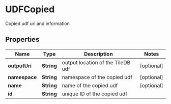 

# UDFCopied

Copied udf uri and information

## Properties

| Name | Type | Description | Notes |
|------------ | ------------- | ------------- | -------------|
|**outputUri** | **String** | output location of the TileDB udf |  [optional] |
|**namespace** | **String** | namespace of the copied udf |  [optional] |
|**name** | **String** | name of the copied udf |  [optional] |
|**id** | **String** | unique ID of the copied udf |  |



